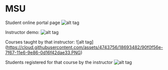 # MSU

Student online portal page
![alt tag](https://cloud.githubusercontent.com/assets/4743756/18693478/8ab334be-7f67-11e6-8375-ef9322625766.PNG)

Instructor demo:
![alt tag](https://cloud.githubusercontent.com/assets/4743756/18693481/8f07bb84-7f67-11e6-83b2-5fd27824d18f.PNG)

Courses taught by that instructor:
![alt tag] (https://cloud.githubusercontent.com/assets/4743756/18693482/90f0f56e-7f67-11e6-9e86-0d16f42dae33.PNG)

Students registered for that course by the instructor
![alt tag](https://cloud.githubusercontent.com/assets/4743756/18693484/92f6a836-7f67-11e6-95c7-48d5e1d0530f.PNG)

